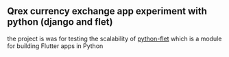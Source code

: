 ## Qrex currency exchange app experiment with python (django and flet)
the project is was for testing the scalability of [python-flet](https://flet.dev/) which is a module for building Flutter apps in Python